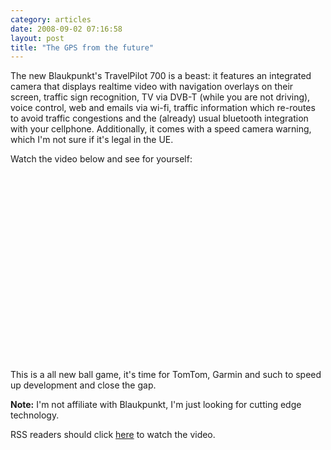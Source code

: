 ```yaml
---
category: articles
date: 2008-09-02 07:16:58
layout: post
title: "The GPS from the future"
---
```


<p>The new Blaukpunkt's TravelPilot 700 is a beast: it features an integrated camera that displays realtime video with navigation overlays on their screen, traffic sign recognition, TV via DVB-T (while you are not driving), voice control, web and emails via wi-fi, traffic information which re-routes to avoid traffic congestions and the (already) usual bluetooth integration with your cellphone. Additionally, it comes with a speed camera warning, which I'm not sure if it's legal in the UE.</p><p>Watch the video below and see for yourself:</p><iframe title="The GPS from the future" width="480" height="300" data-src="//www.youtube.com/embed/2QxBlonVHnk" frameborder="0" allowfullscreen></iframe><p>This is a all new ball game, it's time for TomTom, Garmin and such to speed up development and close the gap.</p><p><b>Note:</b> I'm not affiliate with Blaukpunkt, I'm just looking for cutting edge technology.</p><p>RSS readers should click <a href="//joaobordalo.com/articles/2008/09/02/the-gps-from-the-future">here</a> to watch the video.</p>
